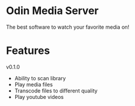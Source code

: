 # Odin Media Server

The best software to watch your favorite media on!

# Features

v0.1.0
- Ability to scan library
- Play media files
- Transcode files to different quality
- Play youtube videos
